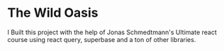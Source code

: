 # The Wild Oasis

I Built this project with the help of Jonas Schmedtmann's Ultimate react course using react query, superbase and a ton of other libraries.
